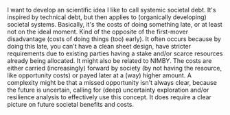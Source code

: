 I want to develop an scientific idea I like to call systemic societal debt. It's inspired by technical debt, but then applies to (organically developing) societal systems. Basically, it's the costs of doing something late, or at least not on the ideal moment. Kind of the opposite of the first-mover disadvantage (costs of doing things (too) early). It often occurs because by doing this late, you can't have a clean sheet design, have stricter requirements due to existing parties having a stake and/or scarce resources already being allocated. It might also be related to NIMBY. The costs are either carried (increasingly) forward by society (by not having the resource, like opportunity costs) or payed later at a (way) higher amount. A complexity might be that a missed opportunity isn't always clear, because the future is uncertain, calling for (deep) uncertainty exploration and/or resilience analysis to effectively use this concept. It does require a clear picture on future societal benefits and costs.
